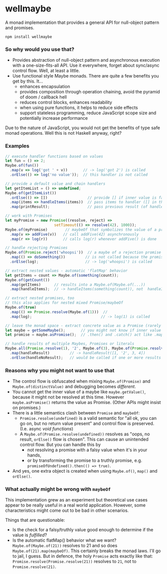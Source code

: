 # wellmaybe

A monad implementation that provides a general API for null-object pattern and promises.

`npm install wellmaybe`

### So why would you use that?
 * Provides abstraction of null-object pattern and asynchronous execution with a one-size-fits-all API. Use it everywhere, forget about sync/async control flow. Well, at least a little.
 * Use functional style Maybe monads. There are quite a few benefits you get by this. It...
   * enhances encapsulation
   * provides composition through operation chaining, avoid the pyramid of doom / callback hell
   * reduces control blocks, enhances readability
   * when using pure functions, it helps to reduce side effects
   * support stateless programming, reduce JavaScript scope size and potentially increase performance  

Due to the nature of JavaScript, you would not get the benefits of type safe monad operations. Well this is not Haskell anyway, right?

### Examples
```javascript
// execute handler functions based on values
let fun = () => 2;
Maybe.of(fun())
  .map(v => log('got ' + v))       // -> log('got 2') is called
  .orElse(() => log('no value'));  // this handler is not called
```
```javascript
// provide a default value and chain handlers
let getItemList = () => undefined;
Maybe.of(getItemList())
  .orElse(() => [])                  // provide [] if inner value is falsy
  .map(items => handleItems(items))  // pass items to handler ([] in that case)
  .map(printResult);                 // pass previous result (of handleItems(items)) to next handler
```
```javascript
// work with Promises
let myPromise = new Promise((resolve, reject) =>
                      setTimeout(() => resolve(42), 1000));
Maybe.of(myPromise)        // maybeOf that symbolizes the value of a promise
  .map(v => addFive(v))   // call addFive(42) asynchronously
  .map(r => log(r))       // calls log(r) whenever addFive() is done
```
```javascript
// handle rejecting Promises
Maybe.of(Promise.reject('whoopsi'))  // a maybe of a rejection promise
  .map(() => doSomething())         // is not called because the promise is rejecting
  .orElse(log);                     // -> log('whoopsi') is called
```
```javascript
// extract nested values - automatic 'flatMap' behavior
let getItems = count => Maybe.of(something(count));
Maybe.of(getCount())
  .map(getItems)      // results into a Maybe.of(Maybe.of(...))
  .map(handleItems);  // -> handleItems(something(count)), not  handleItems(Maybe.of(...))
```
```javascript
// extract nested promises, too
// this also applies for nested mixed Promise/maybeOf
Maybe.of(true)
  .map(() => Promise.resolve(Maybe.of(1)))  //
  .map(log);                               // -> log(1) is called
```
```javascript
// leave the monad space - extract concrete value as a Promise (rarely needed)
let maybe = getSomeMaybe();       // you might not know if inner value is present yet
let promise = maybe.asPromise();  // .then() and .catch() act like .map() and .orElse() of the maybe
```
```javascript
// handle results of multiple Maybes, Promises or literals
Maybe.all(Promise.resolve(1), '2', Maybe.of(3), Maybe.of(Promise.resolve(4)))
  .map(handleResult)         // -> handleResult([1, '2', 3, 4])
  .orElse(handleNoResult);   // would be called if one or more results are 'not fulfilled'
```


### Reasons why you might not want to use that
 * The control flow is obfuscated when mixing `Maybe.of(Promise)` and `Maybe.of(distinctValue)` and debugging becomes *different*.
 * You cannot get the inner value of a maybe like `maybe.getValue()`, because it might not be resolved at this time. However `maybe.asPromise()` returns the value as Promise. (Other APIs might insist on promises.)
 * There is a little semantics clash between `Promise` and `maybeOf`:
   * `Promise.resolve(undefined)` is a valid semantic for "all ok, you can go on, but no return value present" and control flow is preserved. (I.e. async *void functions*)
   * A `Maybe.of(Promise.resolve(undefined))` resolves as "oops, no result, `orElse()` flow is chosen". This can cause an unintended control flow. But you can handle this by
     * not resolving a promise with a falsy value when it's in your hands,
     * or by transforming the promise to a truthly promise, e.g. `promiseOfUndefined().then(() => true)`.
 * And yes, one extra object is created when using `Maybe.of()`,  `map()` and `orElse()`.


### What actually might be wrong with `maybeOf`

This implementation grew as an experiment but theoretical use cases appear to be really useful in a real world application. However, some characteristics might come out to be bad in other scenarios.

Things that are questionable:
 * Is the check for a falsy/truthly value good enough to determine if the value is *fulfilled*?
 * Is the automatic flatMap() behavior what we want? `Maybe.of(Maybe.of(21))` resolves to 21 and so does `Maybe.of(21).map(maybeOf)`. This certainly breaks the monad laws. I'll go to jail, I guess. But in defence, the holy `Promise` acts exactly like that: `Promise.resolve(Promise.resolve(21))` resolves to `21`, not to `Promise.resolve(21)`.
